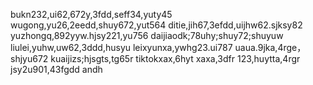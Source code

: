 <!---
shaoyi7161/shaoyi7161 is a ✨ special ✨ repository because its `README.md` (this file) appears on your GitHub profile.
You can click the Preview link to take a look at your changes.
--->
bukn232,ui62,672y,3fdd,seff34,yuty45
wugong,yu26,2eedd,shuy672,yut564
ditie,jih67,3efdd,uijhw62.sjksy82
yuzhongq,892yyw.hjsy221,yu756
daijiaodk;78uhy;shuy72;shuyuw
liulei,yuhw,uw62,3ddd,husyu
leixyunxa,ywhg23.ui787
uaua.9jka,4rge，shjyu672
kuaijizs;hjsgts,tg65r
tiktokxax,6hyt
xaxa,3dfr
123,huytta,4rgr
jsy2u901,43fgdd
andh
